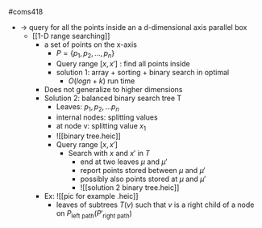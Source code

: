 #coms418 

- $\rightarrow$ query for all the points inside an a d-dimensional axis parallel box
	- [[1-D range searching]]
		- a set of points on the x-axis 
			- $P = \{p_1,p_2,...,p_n\}$
			- Query range $[x,x']$ : find all points inside 
			- solution 1: array + sorting + binary search in optimal
				- $O(logn + k)$ run time
		- Does not generalize to higher dimensions
		- Solution 2: balanced binary search tree T
			- Leaves: $p_1,p_2,...p_n$
			- internal nodes: splitting values
			- at node v: splitting value $x_1$
			- ![[binary tree.heic]]
			- Query range $[x,x']$
				- Search with $x$ and $x'$ in $T$
					- end at two leaves $\mu$ and $\mu'$
					- report points stored between $\mu$ and $\mu'$ 
					- possibly also points stored at $\mu$ and $\mu'$ 
					- ![[solution 2 binary tree.heic]]
		- Ex: ![[pic for example .heic]]
			- leaves of subtrees $T(v)$ such that $v$ is a right child of a node on $P_{\text{left path}}(P'_{\text{right path}})$
